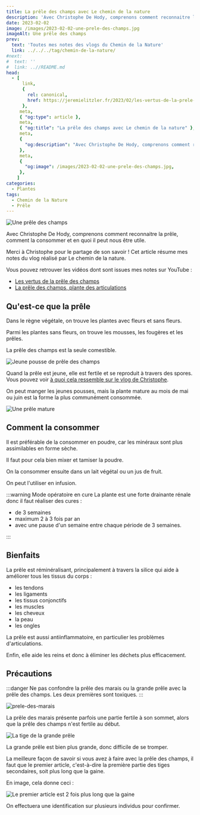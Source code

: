 ```yaml
---
title: La prêle des champs avec Le chemin de la nature
description: 'Avec Christophe De Hody, comprenons comment reconnaitre la prêle, comment la consommer et en quoi il peut nous être utile.'
date: 2023-02-02
image: /images/2023-02-02-une-prele-des-champs.jpg
imageAlt: Une prêle des champs
prev:
  text: 'Toutes mes notes des vlogs du Chemin de la Nature'
  link: ../../../tag/chemin-de-la-nature/
#next:
#  text: ''
#  link: ..//README.md
head:
  - [
      link,
      {
        rel: canonical,
        href: https://jeremielitzler.fr/2023/02/les-vertus-de-la-prele-des-champs-le-chemin-de-la-nature,
      },
     meta,
     { "og:type": article },
     meta,
     { "og:title": "La prêle des champs avec Le chemin de la nature" },
     meta,
     {
       "og:description": "Avec Christophe De Hody, comprenons comment reconnaitre la prêle, comment la consommer et en quoi il peut nous être utile.",
     },
     meta,
     {
       "og:image": /images/2023-02-02-une-prele-des-champs.jpg,
     },
    ]
categories:
  - Plantes
tags:
  - Chemin de la Nature
  - Prêle
---
```


![Une prêle des champs](/images/2023-02-02-une-prele-des-champs.jpg 'Crédits: image extraite du vlog du Chemin de la Nature')

Avec Christophe De Hody, comprenons comment reconnaitre la prêle, comment la consommer et en quoi il peut nous être utile.

Merci à Christophe pour le partage de son savoir ! Cet article résume mes notes du vlog réalisé par Le chemin de la nature.

<!-- more -->

Vous pouvez retrouver les vidéos dont sont issues mes notes sur YouTube :

- [Les vertus de la prêle des champs](https://www.youtube.com/watch?v=-qG71xpKoSY)
- [La prêle des champs, plante des articulations](https://www.youtube.com/watch?v=VEJvF5w7xB4)

## Qu'est-ce que la prêle

Dans le règne végétale, on trouve les plantes avec fleurs et sans fleurs.

Parmi les plantes sans fleurs, on trouve les mousses, les fougères et les prêles.

La prêle des champs est la seule comestible.

![Jeune pousse de prêle des champs](images/jeune-pousse-de-prele-des-champs.jpg 'Crédits : image extraite du vlog de Christophe sur le Chemin de la Nature')

Quand la prêle est jeune, elle est fertile et se reproduit à travers des spores. Vous pouvez voir [à quoi cela ressemble sur le vlog de Christophe](https://youtu.be/-qG71xpKoSY?t=80).

On peut manger les jeunes pousses, mais la plante mature au mois de mai ou juin est la forme la plus communément consommée.

![Une prêle mature](images/prele-mature.jpg 'Crédits : image extraite du vlog de Christophe sur le Chemin de la Nature')

## Comment la consommer

Il est préférable de la consommer en poudre, car les minéraux sont plus assimilables en forme sèche.

Il faut pour cela bien mixer et tamiser la poudre.

On la consommer ensuite dans un lait végétal ou un jus de fruit.

On peut l'utiliser en infusion.

:::warning Mode opératoire en cure La plante est une forte drainante rénale donc il faut réaliser des cures :

- de 3 semaines
- maximum 2 à 3 fois par an
- avec une pause d'un semaine entre chaque période de 3 semaines.

:::

## Bienfaits

La prêle est réminéralisant, principalement à travers la silice qui aide à améliorer tous les tissus du corps :

- les tendons
- les ligaments
- les tissus conjonctifs
- les muscles
- les cheveux
- la peau
- les ongles

La prêle est aussi antiinflammatoire, en particulier les problèmes d'articulations.

Enfin, elle aide les reins et donc à éliminer les déchets plus efficacement.

## Précautions

:::danger Ne pas confondre la prêle des marais ou la grande prêle avec la prêle des champs. Les deux premières sont toxiques. :::

![prele-des-marais](images/prele-des-marais.webp 'Crédits : Application PictureThis sur https://www.picturethisai.com/fr/wiki/Equisetum_palustre.html')

La prêle des marais présente parfois une partie fertile à son sommet, alors que la prêle des champs n'est fertile au début.

![La tige de la grande prêle](images/grande-prele.jpg 'Crédits : image extraite du vlog de Christophe sur le Chemin de la Nature')

La grande prêle est bien plus grande, donc difficile de se tromper.

La meilleure façon de savoir si vous avez à faire avec la prêle des champs, il faut que le premier article, c'est-à-dire la première partie des tiges secondaires, soit plus long que la gaine.

En image, cela donne ceci :

![Le premier article est 2 fois plus long que la gaine](images/identification-prele-des-champs.jpg 'Crédits : image extraite du vlog de Christophe sur le Chemin de la Nature')

On effectuera une identification sur plusieurs individus pour confirmer.
